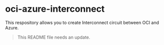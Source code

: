 # oci-azure-interconnect

This respository allows you to create Interconnect circuit between OCI and Azure.

> This README file needs an update.